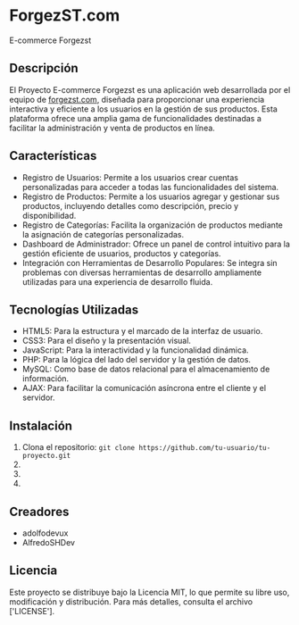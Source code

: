# ForgezST.com

E-commerce Forgezst

## Descripción

El Proyecto E-commerce Forgezst es una aplicación web desarrollada por el equipo de [forgezst.com](https://www.forgezst.com), diseñada para proporcionar una experiencia interactiva y eficiente a los usuarios en la gestión de sus productos. Esta plataforma ofrece una amplia gama de funcionalidades destinadas a facilitar la administración y venta de productos en línea.

## Características

- Registro de Usuarios: Permite a los usuarios crear cuentas personalizadas para acceder a todas las funcionalidades del sistema.
- Registro de Productos: Permite a los usuarios agregar y gestionar sus productos, incluyendo detalles como descripción, precio y disponibilidad.
- Registro de Categorías: Facilita la organización de productos mediante la asignación de categorías personalizadas.
- Dashboard de Administrador: Ofrece un panel de control intuitivo para la gestión eficiente de usuarios, productos y categorías.
- Integración con Herramientas de Desarrollo Populares: Se integra sin problemas con diversas herramientas de desarrollo ampliamente utilizadas para una experiencia de desarrollo fluida.

## Tecnologías Utilizadas

- HTML5: Para la estructura y el marcado de la interfaz de usuario.
- CSS3: Para el diseño y la presentación visual.
- JavaScript: Para la interactividad y la funcionalidad dinámica.
- PHP: Para la lógica del lado del servidor y la gestión de datos.
- MySQL: Como base de datos relacional para el almacenamiento de información.
- AJAX: Para facilitar la comunicación asíncrona entre el cliente y el servidor.

## Instalación

1. Clona el repositorio: `git clone https://github.com/tu-usuario/tu-proyecto.git`
2.
3.
4.

## Creadores

- adolfodevux
- AlfredoSHDev

## Licencia

Este proyecto se distribuye bajo la Licencia MIT, lo que permite su libre uso, modificación y distribución. Para más detalles, consulta el archivo ['LICENSE'].
